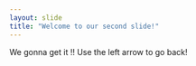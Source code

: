 ```yaml
---
layout: slide
title: "Welcome to our second slide!"
---
```

We gonna get it !!
Use the left arrow to go back!
